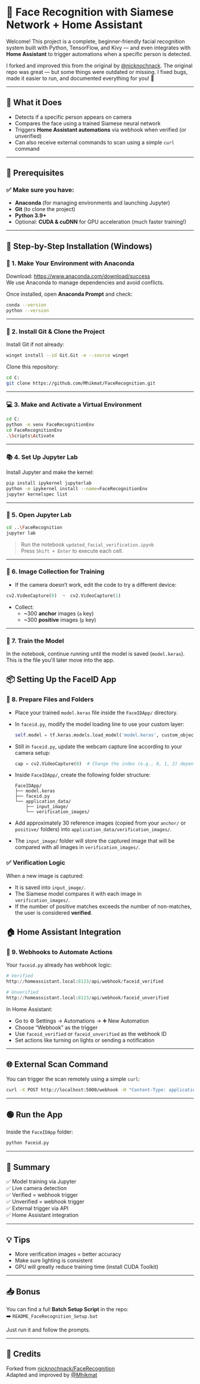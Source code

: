 # 🧠 Face Recognition with Siamese Network + Home Assistant

Welcome! This project is a complete, beginner-friendly facial recognition system built with Python, TensorFlow, and Kivy — and even integrates with **Home Assistant** to trigger automations when a specific person is detected.

I forked and improved this from the original by [@nicknochnack](https://github.com/nicknochnack/FaceRecognition). The original repo was great — but some things were outdated or missing. I fixed bugs, made it easier to run, and documented everything for you! 🎯

---

## 📸 What it Does

- Detects if a specific person appears on camera
- Compares the face using a trained Siamese neural network
- Triggers **Home Assistant automations** via webhook when verified (or unverified)
- Can also receive external commands to scan using a simple `curl` command

---

## 🧰 Prerequisites

### ✅ Make sure you have:

- **Anaconda** (for managing environments and launching Jupyter)
- **Git** (to clone the project)
- **Python 3.9+**
- Optional: **CUDA & cuDNN** for GPU acceleration (much faster training!)

---

## 🧪 Step-by-Step Installation (Windows)

### 🧱 1. Make Your Environment with Anaconda

Download: https://www.anaconda.com/download/success  
We use Anaconda to manage dependencies and avoid conflicts.

Once installed, open **Anaconda Prompt** and check:
```bash
conda --version
python --version
```

---

### 🧲 2. Install Git & Clone the Project

Install Git if not already:
```bash
winget install --id Git.Git -e --source winget
```

Clone this repository:
```bash
cd C:
git clone https://github.com/Mhikmat/FaceRecognition.git
```

---

### 💻 3. Make and Activate a Virtual Environment

```bash
cd C:
python -m venv FaceRecognitionEnv
cd FaceRecognitionEnv
.\Scripts\Activate
```

---

### 📚 4. Set Up Jupyter Lab

Install Jupyter and make the kernel:
```bash
pip install ipykernel jupyterlab
python -m ipykernel install --name=FaceRecognitionEnv
jupyter kernelspec list
```

---

### 🚀 5. Open Jupyter Lab

```bash
cd ..\FaceRecognition
jupyter lab
```

> Run the notebook `updated_facial_verification.ipynb`  
> Press `Shift + Enter` to execute each cell.

---

### 📸 6. Image Collection for Training

- If the camera doesn’t work, edit the code to try a different device:
```python
cv2.VideoCapture(0)  ➝  cv2.VideoCapture(1)
```

- Collect:
  - ~300 **anchor** images (`a` key)
  - ~300 **positive** images (`p` key)

---

### 🧠 7. Train the Model

In the notebook, continue running until the model is saved (`model.keras`).  
This is the file you'll later move into the app.

## 📦 Setting Up the FaceID App

### 🧩 8. Prepare Files and Folders

- Place your trained `model.keras` file inside the `FaceIDApp/` directory.

- In `faceid.py`, modify the model loading line to use your custom layer:
  ```python
  self.model = tf.keras.models.load_model('model.keras', custom_objects={'L1Dist': L1Dist})
  ```

- Still in `faceid.py`, update the webcam capture line according to your camera setup:
  ```python
  cap = cv2.VideoCapture(0)  # Change the index (e.g., 0, 1, 2) depending on your device
  ```

- Inside `FaceIDApp/`, create the following folder structure:
  ```
  FaceIDApp/
  ├── model.keras
  ├── faceid.py
  └── application_data/
      ├── input_image/
      └── verification_images/
  ```

- Add approximately 30 reference images (copied from your `anchor/` or `positive/` folders) into `application_data/verification_images/`.

- The `input_image/` folder will store the captured image that will be compared with all images in `verification_images/`.

### ✅ Verification Logic

When a new image is captured:
- It is saved into `input_image/`.
- The Siamese model compares it with each image in `verification_images/`.
- If the number of positive matches exceeds the number of non-matches, the user is considered **verified**.


## 🏠 Home Assistant Integration

### 🔗 9. Webhooks to Automate Actions

Your `faceid.py` already has webhook logic:

```python
# Verified
http://homeassistant.local:8123/api/webhook/faceid_verified

# Unverified
http://homeassistant.local:8123/api/webhook/faceid_unverified
```

In Home Assistant:
- Go to ⚙️ Settings → Automations → ➕ New Automation
- Choose “Webhook” as the trigger
- Use `faceid_verified` or `faceid_unverified` as the webhook ID
- Set actions like turning on lights or sending a notification

---

## 🌐 External Scan Command

You can trigger the scan remotely using a simple `curl`:
```bash
curl -X POST http://localhost:5000/webhook -H "Content-Type: application/json" -d "{\"status\": \"scan\"}"
```

---

## 🟢 Run the App

Inside the `FaceIDApp` folder:
```bash
python faceid.py
```

---

## 📝 Summary

✅ Model training via Jupyter  
✅ Live camera detection  
✅ Verified = webhook trigger  
✅ Unverified = webhook trigger  
✅ External trigger via API  
✅ Home Assistant integration

---

## 💡 Tips

- More verification images = better accuracy  
- Make sure lighting is consistent  
- GPU will greatly reduce training time (install CUDA Toolkit)

---

## 📥 Bonus

You can find a full **Batch Setup Script** in the repo:  
➡️ `README_FaceRecognition_Setup.bat`

Just run it and follow the prompts.

---

## 🙌 Credits

Forked from [nicknochnack/FaceRecognition](https://github.com/nicknochnack/FaceRecognition)  
Adapted and improved by [@Mhikmat](https://github.com/Mhikmat)
